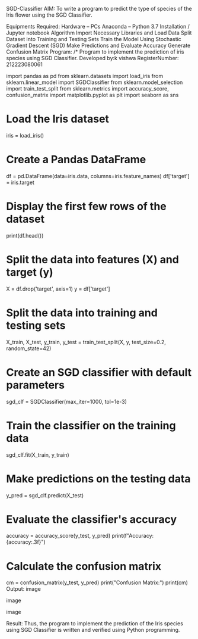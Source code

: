 SGD-Classifier
AIM:
To write a program to predict the type of species of the Iris flower using the SGD Classifier.

Equipments Required:
Hardware – PCs
Anaconda – Python 3.7 Installation / Jupyter notebook
Algorithm
Import Necessary Libraries and Load Data
Split Dataset into Training and Testing Sets
Train the Model Using Stochastic Gradient Descent (SGD)
Make Predictions and Evaluate Accuracy
Generate Confusion Matrix
Program:
/* Program to implement the prediction of iris species using SGD Classifier. Developed by:k vishwa RegisterNumber: 212223080061

import pandas as pd
from sklearn.datasets import load_iris
from sklearn.linear_model import SGDClassifier
from sklearn.model_selection import train_test_split
from sklearn.metrics import accuracy_score, confusion_matrix
import matplotlib.pyplot as plt
import seaborn as sns

# Load the Iris dataset
iris = load_iris()

# Create a Pandas DataFrame
df = pd.DataFrame(data=iris.data, columns=iris.feature_names)
df['target'] = iris.target

# Display the first few rows of the dataset
print(df.head())

# Split the data into features (X) and target (y)
X = df.drop('target', axis=1)
y = df['target']

# Split the data into training and testing sets
X_train, X_test, y_train, y_test = train_test_split(X, y, test_size=0.2, random_state=42)

# Create an SGD classifier with default parameters
sgd_clf = SGDClassifier(max_iter=1000, tol=1e-3)

# Train the classifier on the training data
sgd_clf.fit(X_train, y_train)

# Make predictions on the testing data
y_pred = sgd_clf.predict(X_test)

# Evaluate the classifier's accuracy
accuracy = accuracy_score(y_test, y_pred)
print(f"Accuracy: {accuracy:.3f}")

# Calculate the confusion matrix
cm = confusion_matrix(y_test, y_pred)
print("Confusion Matrix:")
print(cm)
Output:
image

image

image

Result:
Thus, the program to implement the prediction of the Iris species using SGD Classifier is written and verified using Python programming.
